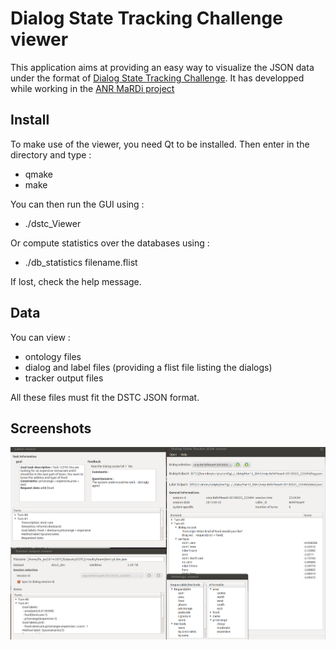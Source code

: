Dialog State Tracking Challenge viewer
======================================

This application aims at providing an easy way to visualize the JSON data under the format of [Dialog State Tracking Challenge](http://camdial.org/~mh521/dstc/). It has developped while working in the [ANR MaRDi project](http://mardi.metz.supelec.fr)

Install
-------

To make use of the viewer, you need Qt to be installed. Then enter in the directory and type :

- qmake
- make

You can then run the GUI using :

- ./dstc_Viewer

Or compute statistics over the databases using :

- ./db_statistics filename.flist

If lost, check the help message.

Data
----

You can view :

- ontology files
- dialog and label files (providing a flist file listing the dialogs)
- tracker output files

All these files must fit the DSTC JSON format.

Screenshots
-----------

![Viewer](./Pics/screenshot.png "The viewers of DSTC files")